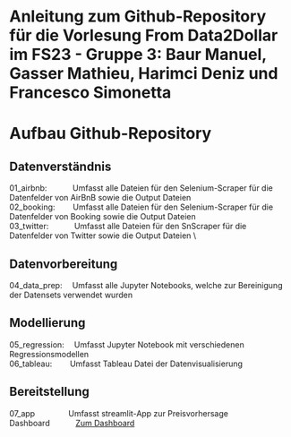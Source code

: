# Anleitung zum Github-Repository für die Vorlesung From Data2Dollar im FS23 - Gruppe 3: Baur Manuel, Gasser Mathieu, Harimci Deniz und Francesco Simonetta

# Aufbau Github-Repository
## Datenverständnis
01_airbnb:      &emsp;&emsp;&emsp;Umfasst alle Dateien für den Selenium-Scraper für die Datenfelder von AirBnB sowie die Output Dateien \
02_booking:     &emsp;&emsp;Umfasst alle Dateien für den Selenium-Scraper für die Datenfelder von Booking sowie die Output Dateien \
03_twitter:    &emsp;&emsp;&emsp;Umfasst alle Dateien für den SnScraper für die Datenfelder von Twitter sowie die Output Dateien \
## Datenvorbereitung
04_data_prep:   &emsp;Umfasst alle Jupyter Notebooks, welche zur Bereinigung der Datensets verwendet wurden
## Modellierung
05_regression:  &emsp;Umfasst Jupyter Notebook mit verschiedenen Regressionsmodellen \
06_tableau:     &emsp;&emsp;Umfasst Tableau Datei der Datenvisualisierung
## Bereitstellung
07_app          &emsp;&emsp;&emsp;&emsp;Umfasst streamlit-App zur Preisvorhersage \
Dashboard       &emsp;&emsp;&emsp;[Zum Dashboard](https://public.tableau.com/app/profile/francesco.simonetta/viz/AnalyticsDashboard-InfluenceonthePricing/Dashboard4?publish=yes)
